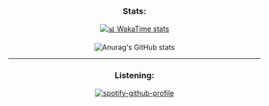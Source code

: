 <div align="center">

### Stats:
  
[![📊 WakaTime stats](https://github-readme-stats.vercel.app/api/wakatime?username=kleidis&layout=compact&theme=transparent&langs_count=12)](https://wakatime.com/@kleidis)

![Anurag's GitHub stats](https://github-readme-stats.vercel.app/api?username=kleidis&show_icons=true&theme=radical)

---

### Listening:

[![spotify-github-profile](https://spotify-github-profile.kittinanx.com/api/view?uid=31ur3rvxhhowpfmylc7wg7kdnpde&cover_image=true&theme=natemoo-re&show_offline=false&background_color=121212&interchange=true&bar_color=53b14f&bar_color_cover=false)](https://spotify-github-profile.kittinanx.com/api/view?uid=31ur3rvxhhowpfmylc7wg7kdnpde&redirect=true)

</div>
